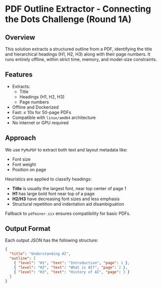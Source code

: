 # PDF Outline Extractor - Connecting the Dots Challenge (Round 1A)

## Overview
This solution extracts a structured outline from a PDF, identifying the title and hierarchical headings (H1, H2, H3) along with their page numbers. It runs entirely offline, within strict time, memory, and model-size constraints.

## Features
- Extracts:  
  - Title  
  - Headings (H1, H2, H3)  
  - Page numbers  
- Offline and Dockerized
- Fast: ≤ 10s for 50-page PDFs
- Compatible with `linux/amd64` architecture
- No internet or GPU required

## Approach
We use `PyMuPDF` to extract both text and layout metadata like:
- Font size
- Font weight
- Position on page

Heuristics are applied to classify headings:
- **Title** is usually the largest font, near top center of page 1
- **H1** has large bold font near top of a page
- **H2/H3** have decreasing font sizes and less emphasis
- Structural repetition and indentation aid disambiguation

Fallback to `pdfminer.six` ensures compatibility for basic PDFs.

## Output Format
Each output JSON has the following structure:

```json
{
  "title": "Understanding AI",
  "outline": [
    { "level": "H1", "text": "Introduction", "page": 1 },
    { "level": "H2", "text": "What is AI?", "page": 2 },
    { "level": "H3", "text": "History of AI", "page": 3 }
  ]
}


